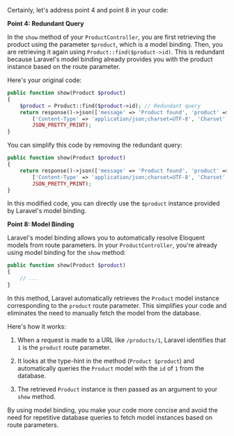 Certainly, let's address point 4 and point 8 in your code:

**Point 4: Redundant Query**

In the `show` method of your `ProductController`, you are first retrieving the product using the parameter `$product`, which is a model binding. Then, you are retrieving it again using `Product::find($product->id)`. This is redundant because Laravel's model binding already provides you with the product instance based on the route parameter.

Here's your original code:

```php
public function show(Product $product)
{
    $product = Product::find($product->id); // Redundant query
    return response()->json(['message' => 'Product found', 'product' => $product], 200,
        ['Content-Type' => 'application/json;charset=UTF-8', 'Charset' => 'utf-8'],
        JSON_PRETTY_PRINT);
}
```

You can simplify this code by removing the redundant query:

```php
public function show(Product $product)
{
    return response()->json(['message' => 'Product found', 'product' => $product], 200,
        ['Content-Type' => 'application/json;charset=UTF-8', 'Charset' => 'utf-8'],
        JSON_PRETTY_PRINT);
}
```

In this modified code, you can directly use the `$product` instance provided by Laravel's model binding.

**Point 8: Model Binding**

Laravel's model binding allows you to automatically resolve Eloquent models from route parameters. In your `ProductController`, you're already using model binding for the `show` method:

```php
public function show(Product $product)
{
    // ...
}
```

In this method, Laravel automatically retrieves the `Product` model instance corresponding to the `product` route parameter. This simplifies your code and eliminates the need to manually fetch the model from the database.

Here's how it works:

1. When a request is made to a URL like `/products/1`, Laravel identifies that `1` is the `product` route parameter.

2. It looks at the type-hint in the method (`Product $product`) and automatically queries the `Product` model with the `id` of `1` from the database.

3. The retrieved `Product` instance is then passed as an argument to your `show` method.

By using model binding, you make your code more concise and avoid the need for repetitive database queries to fetch model instances based on route parameters.
